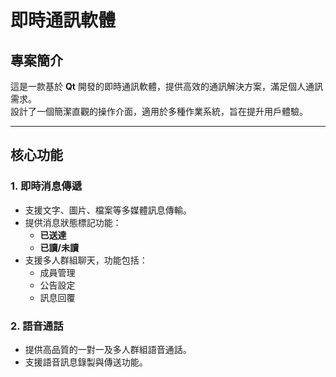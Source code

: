 # 即時通訊軟體

## 專案簡介
這是一款基於 **Qt** 開發的即時通訊軟體，提供高效的通訊解決方案，滿足個人通訊需求。  
設計了一個簡潔直觀的操作介面，適用於多種作業系統，旨在提升用戶體驗。  

---

## 核心功能

### 1. 即時消息傳遞
- 支援文字、圖片、檔案等多媒體訊息傳輸。
- 提供消息狀態標記功能：
  - **已送達**
  - **已讀/未讀**
- 支援多人群組聊天，功能包括：
  - 成員管理
  - 公告設定
  - 訊息回覆

### 2. 語音通話
- 提供高品質的一對一及多人群組語音通話。
- 支援語音訊息錄製與傳送功能。
